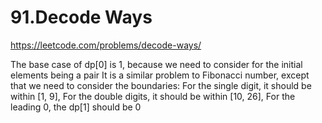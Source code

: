 # 91.Decode Ways

https://leetcode.com/problems/decode-ways/

The base case of dp[0] is 1, because we need to consider for the initial elements being a pair
It is a similar problem to Fibonacci number,
except that we need to consider the boundaries:
For the single digit, it should be within [1, 9],
For the double digits, it should be within [10, 26],
For the leading 0, the dp[1] should be 0
